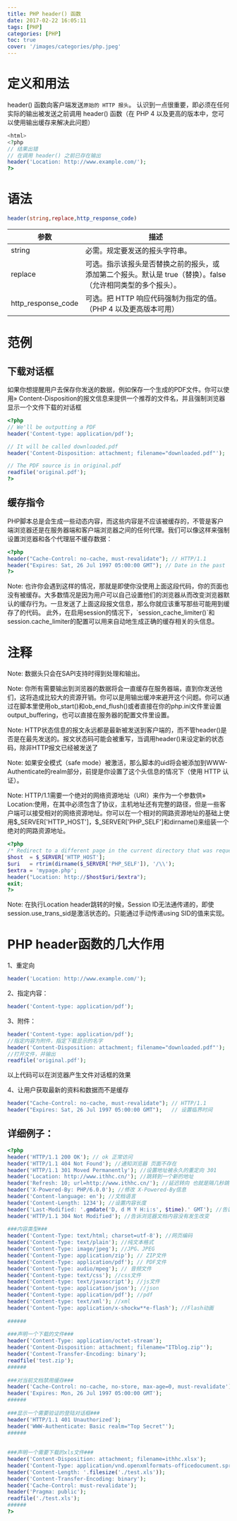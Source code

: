 ```yaml
---
title: PHP header() 函数
date: 2017-02-22 16:05:11
tags: [PHP]
categories: [PHP]
toc: true
cover: '/images/categories/php.jpeg'
---
```


# 定义和用法
header() 函数向客户端发送`原始的 HTTP 报头`。
认识到一点很重要，即必须在任何实际的输出被发送之前调用 header() 函数（在 PHP 4 以及更高的版本中，您可以使用输出缓存来解决此问题）
```php
<html>
<?php
// 结果出错
// 在调用 header() 之前已存在输出
header('Location: http://www.example.com/');
?>
```
# 语法
```php
header(string,replace,http_response_code)
```
|参数|描述|
|---|---|
|string	|必需。规定要发送的报头字符串。|
|replace |可选。指示该报头是否替换之前的报头，或添加第二个报头。默认是 true（替换）。false（允许相同类型的多个报头）。|
|http_response_code	|可选。把 HTTP 响应代码强制为指定的值。（PHP 4 以及更高版本可用）|

# 范例
## 下载对话框
如果你想提醒用户去保存你发送的数据，例如保存一个生成的PDF文件。你可以使用» Content-Disposition的报文信息来提供一个推荐的文件名，并且强制浏览器显示一个文件下载的对话框
```php
<?php
// We'll be outputting a PDF
header('Content-type: application/pdf');

// It will be called downloaded.pdf
header('Content-Disposition: attachment; filename="downloaded.pdf"');

// The PDF source is in original.pdf
readfile('original.pdf');
?>
```
## 缓存指令
PHP脚本总是会生成一些动态内容，而这些内容是不应该被缓存的，不管是客户端浏览器还是在服务器端和客户端浏览器之间的任何代理。我们可以像这样来强制设置浏览器和各个代理层不缓存数据：
```php
<?php
header("Cache-Control: no-cache, must-revalidate"); // HTTP/1.1
header("Expires: Sat, 26 Jul 1997 05:00:00 GMT"); // Date in the past
?>
```
<p class="note">
Note:
也许你会遇到这样的情况，那就是即使你没使用上面这段代码，你的页面也没有被缓存。大多数情况是因为用户可以自己设置他们的浏览器从而改变浏览器默认的缓存行为。一旦发送了上面这段报文信息，那么你就应该重写那些可能用到缓存了的代码。
此外，在启用session的情况下，`session_cache_limiter()`和session.cache_limiter的配置可以用来自动地生成正确的缓存相关的头信息。
</p>

# 注释
<p class="note">
Note:
数据头只会在SAPI支持时得到处理和输出。
</p>

<p class="note">
Note:
你所有需要输出到浏览器的数据将会一直缓存在服务器端，直到你发送他们，这将造成比较大的资源开销。你可以是用输出缓冲来避开这个问题。你可以通过在脚本里使用ob_start()和ob_end_flush()或者直接在你的php.ini文件里设置output_buffering，也可以直接在服务器的配置文件里设置。
</p>

<p class="note">
Note:
HTTP状态信息的报文永远都是最新被发送到客户端的，而不管header()是否是在最先发送的。报文状态码可能会被重写，当调用header()来设定新的状态码，除非HTTP报文已经被发送了
</p>

<p class="note">
Note: 如果安全模式（safe mode）被激活，那么脚本的uid将会被添加到WWW-Authenticate的realm部分，前提是你设置了这个头信息的情况下（使用 HTTP 认证）。
</p>

<p class="note">
Note:
HTTP/1.1需要一个绝对的网络资源地址（URI）来作为一个参数供» Location:使用，在其中必须包含了协议，主机地址还有完整的路径，但是一些客户端可以接受相对的网络资源地址。你可以在一个相对的网路资源地址的基础上使用$_SERVER['HTTP_HOST']，$_SERVER['PHP_SELF']和dirname()来组装一个绝对的网路资源地址。

```php
<?php
/* Redirect to a different page in the current directory that was requested */
$host  = $_SERVER['HTTP_HOST'];
$uri   = rtrim(dirname($_SERVER['PHP_SELF']), '/\\');
$extra = 'mypage.php';
header("Location: http://$host$uri/$extra");
exit;
?>
```
</p>

<p class="note">
Note:
在执行Location header跳转的时候，Session ID无法通传递的，即使session.use_trans_sid是激活状态的。只能通过手动传递using SID的值来实现。
</p>



# PHP header函数的几大作用

1、重定向 

```php
header('Location: http://www.example.com/');
```
2、指定内容：

```php
header('Content-type: application/pdf');
```
3、附件：

```php
header('Content-type: application/pdf');   
//指定内容为附件，指定下载显示的名字
header('Content-Disposition: attachment; filename="downloaded.pdf"');
//打开文件，并输出
readfile('original.pdf');
```
以上代码可以在浏览器产生文件对话框的效果

4、让用户获取最新的资料和数据而不是缓存

```php
header("Cache-Control: no-cache, must-revalidate"); // HTTP/1.1
header("Expires: Sat, 26 Jul 1997 05:00:00 GMT");   // 设置临界时间
```

## 详细例子：

```php
<?php
header('HTTP/1.1 200 OK'); // ok 正常访问
header('HTTP/1.1 404 Not Found'); //通知浏览器 页面不存在
header('HTTP/1.1 301 Moved Permanently'); //设置地址被永久的重定向 301
header('Location: http://www.ithhc.cn/'); //跳转到一个新的地址
header('Refresh: 10; url=http://www.ithhc.cn/'); //延迟转向 也就是隔几秒跳转
header('X-Powered-By: PHP/6.0.0'); //修改 X-Powered-By信息
header('Content-language: en'); //文档语言
header('Content-Length: 1234'); //设置内容长度
header('Last-Modified: '.gmdate('D, d M Y H:i:s', $time).' GMT'); //告诉浏览器最后一次修改时间
header('HTTP/1.1 304 Not Modified'); //告诉浏览器文档内容没有发生改变
 
###内容类型###
header('Content-Type: text/html; charset=utf-8'); //网页编码
header('Content-Type: text/plain'); //纯文本格式
header('Content-Type: image/jpeg'); //JPG、JPEG 
header('Content-Type: application/zip'); // ZIP文件
header('Content-Type: application/pdf'); // PDF文件
header('Content-Type: audio/mpeg'); // 音频文件 
header('Content-type: text/css'); //css文件
header('Content-type: text/javascript'); //js文件
header('Content-type: application/json'); //json
header('Content-type: application/pdf'); //pdf
header('Content-type: text/xml'); //xml
header('Content-Type: application/x-shockw**e-flash'); //Flash动画
 
######
 
###声明一个下载的文件###
header('Content-Type: application/octet-stream');
header('Content-Disposition: attachment; filename="ITblog.zip"');
header('Content-Transfer-Encoding: binary');
readfile('test.zip');
######
 
###对当前文档禁用缓存###
header('Cache-Control: no-cache, no-store, max-age=0, must-revalidate');
header('Expires: Mon, 26 Jul 1997 05:00:00 GMT');
######
 
###显示一个需要验证的登陆对话框### 
header('HTTP/1.1 401 Unauthorized'); 
header('WWW-Authenticate: Basic realm="Top Secret"'); 
######
 
 
###声明一个需要下载的xls文件###
header('Content-Disposition: attachment; filename=ithhc.xlsx');
header('Content-Type: application/vnd.openxmlformats-officedocument.spreadsheetml.sheet');
header('Content-Length: '.filesize('./test.xls')); 
header('Content-Transfer-Encoding: binary'); 
header('Cache-Control: must-revalidate'); 
header('Pragma: public'); 
readfile('./test.xls'); 
######
?>
```


